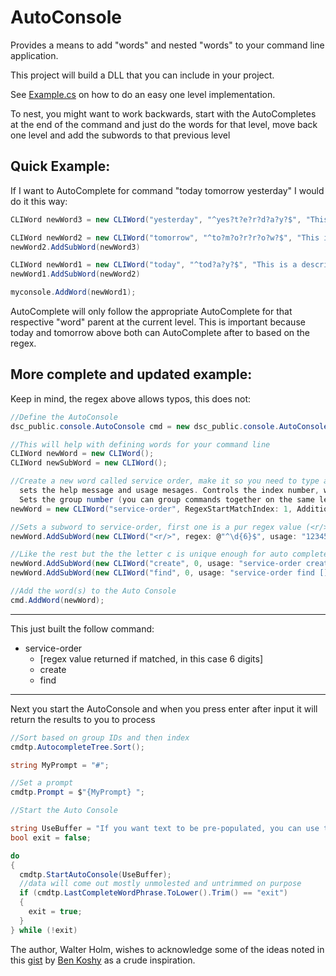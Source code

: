 # AutoConsole

Provides a means to add "words" and nested "words" to your command line application.

This project will build a DLL that you can include in your project.

See [Example.cs](./Example.cs) on how to do an easy one level implementation.

To nest, you might want to work backwards, start with the AutoCompletes at the end of the command
and just do the words for that level, move back one level and add the subwords to that previous level

## Quick Example:

If I want to AutoComplete for command "today tomorrow yesterday" I would do it this way:

```c#
CLIWord newWord3 = new CLIWord("yesterday", "^yes?t?e?r?d?a?y?$", "This is a description for using yesterday", "yesterday");

CLIWord newWord2 = new CLIWord("tomorrow", "^to?m?o?r?r?o?w?$", "This is a description for using tomorrow", "tomorrow");
newWord2.AddSubWord(newWord3)

CLIWord newWord1 = new CLIWord("today", "^tod?a?y?$", "This is a description for using today", "today");
newWord1.AddSubWord(newWord2)

myconsole.AddWord(newWord1);
```

AutoComplete will only follow the appropriate AutoComplete for that respective "word" parent at the current level. This is
important because today and tomorrow above both can AutoComplete after to based on the regex.

## More complete and updated example:

Keep in mind, the regex above allows typos, this does not:

```c#
//Define the AutoConsole
dsc_public.console.AutoConsole cmd = new dsc_public.console.AutoConsole();

//This will help with defining words for your command line
CLIWord newWord = new CLIWord();
CLIWord newSubWord = new CLIWord();

//Create a new word called service order, make it so you need to type at least se OR -so before pressing tab will work,
  sets the help message and usage mesages. Controls the index number, whether to mark it hidden (still works with tab - auto complete).
  Sets the group number (you can group commands together on the same level)
newWord = new CLIWord("service-order", RegexStartMatchIndex: 1, AdditionalRegex: "^-so$", help: "Sets the Service Order number for the current context.", usage: "so [so ID] | service-order [so ID]", OrderID: order++, Hidden: false, GroupID: 20);

//Sets a subword to service-order, first one is a pur regex value (<r/> says return the match), its usage, help and command order.
newWord.AddSubWord(new CLIWord("<r/>", regex: @"^\d{6}$", usage: "123456", help: "Service order number", OrderID: order++));

//Like the rest but the the letter c is unique enough for auto complete to work
newWord.AddSubWord(new CLIWord("create", 0, usage: "service-order create", help: "Create service order", OrderID: order++));
newWord.AddSubWord(new CLIWord("find", 0, usage: "service-order find []", help: "Find service order from account number, or using name, find account numbers to search", OrderID: order++));

//Add the word(s) to the Auto Console
cmd.AddWord(newWord);


```
---
This just built the follow command:

 - service-order
   - [regex value returned if matched, in this case 6 digits]
   - create
   - find
---
Next you start the AutoConsole and when you press enter after input it will return the results to you to process

```c#
//Sort based on group IDs and then index
cmdtp.AutocompleteTree.Sort();

string MyPrompt = "#";

//Set a prompt
cmdtp.Prompt = $"{MyPrompt} ";

//Start the Auto Console

string UseBuffer = "If you want text to be pre-populated, you can use this or you can leave it out.";
bool exit = false;

do
{
  cmdtp.StartAutoConsole(UseBuffer);
  //data will come out mostly unmolested and untrimmed on purpose
  if (cmdtp.LastCompleteWordPhrase.ToLower().Trim() == "exit")
  {
    exit = true;
  }
} while (!exit)
```

The author, Walter Holm, wishes to acknowledge some of the ideas noted in this [gist](https://gist.github.com/benkoshy/7f6f28e158032534615773a9a1f73a10) by [Ben Koshy](https://github.com/benkoshy) as a crude inspiration. 

